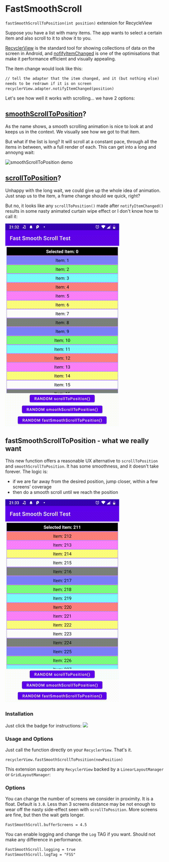 # FastSmoothScroll
`fastSmoothScrollToPosition(int position)` extension for RecycleView

Suppose you have a list with many items. The app wants to select a certain item and also scroll to it to show it to you.

[RecyclerView](https://developer.android.com/guide/topics/ui/layout/recyclerview) is the standard tool for showing collections of data on the screen in Android, and [nofifyItemChanged](https://developer.android.com/reference/androidx/recyclerview/widget/RecyclerView.Adapter#notifyItemChanged(int)) is one of the optimisations that make it performance efficient and visually appealing.

The item change would look like this:

```
// tell the adapter that the item changed, and it (but nothing else) needs to be redrawn if it is on screen
recyclerView.adapter.notifyItemChanged(position)
```

Let's see how well it works with scrolling... we have 2 options:

## [smoothScrollToPosition](https://developer.android.com/reference/androidx/recyclerview/widget/RecyclerView#smoothScrollToPosition(int))?

As the name shows, a smooth scrolling animation is nice to look at and keeps us in the context. We visually see how we got to that item.

But what if the list is long? It will scroll at a constant pace, through all the items in between, with a full render of each. This can get into a long and annoyng wait:

![smoothScrollToPosition demo](https://raw.githubusercontent.com/rumburake/rumburake/main/smoothScrollToPosition.gif)

## [scrollToPosition](https://developer.android.com/reference/androidx/recyclerview/widget/RecyclerView#scrollToPosition(int))?

Unhappy with the long wait, we could give up the whole idea of animation. Just snap us to the item, a frame change should we quick, right?

But no, it looks like any `scrollToPosition()` made after `notifyItemChanged()` results in some nasty animated curtain wipe effect or I don't know how to call it:

![scrollToPosition demo](https://raw.githubusercontent.com/rumburake/rumburake/main/scrollToPosition.gif)

## fastSmoothScrollToPosition - what we really want

This new function offers a reasonable UX alternative to `scrollToPosition` and `smoothScrollToPosition`. It has some smoothness, and it doesn't take forever. The logic is:
 - if we are far away from the desired position, jump closer, within a few screens' coverage
 - then do a smooth scroll until we reach the position
 
![fastSmoothScrollToPosition demo](https://raw.githubusercontent.com/rumburake/rumburake/main/fastSmoothScrollToPosition.gif)

### Installation

Just click the badge for instructions: [![](https://jitpack.io/v/rumburake/FastSmoothScroll.svg)](https://jitpack.io/#rumburake/FastSmoothScroll)

### Usage and Options

Just call the function directly on your `RecyclerView`. That's it.

```
recyclerView.fastSmoothScrollToPosition(newPosition)
```

This extension supports any `RecyclerView` backed by a `LinearLayoutManager` or `GridLayoutManager`:

### Options

You can change the number of screens we consider in proximity. It is a float. Default is `3.0`. Less than 3 screens distance may be not enough to wear off the nasty side-effect seen with `scrollToPosition`. More screens are fine, but then the wait gets longer.

```
FastSmoothScroll.bufferScreens = 4.5
```

You can enable logging and change the `Log` TAG if you want. Should not make any difference in performance.

```
FastSmoothScroll.logging = true
FastSmoothScroll.logTag = "FSS"
```
